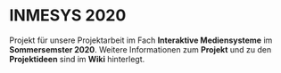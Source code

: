 # INMESYS 2020

Projekt für unsere Projektarbeit im Fach **Interaktive Mediensysteme** im **Sommersemster 2020**.
Weitere Informationen zum **Projekt** und zu den **Projektideen** sind im **Wiki** hinterlegt.